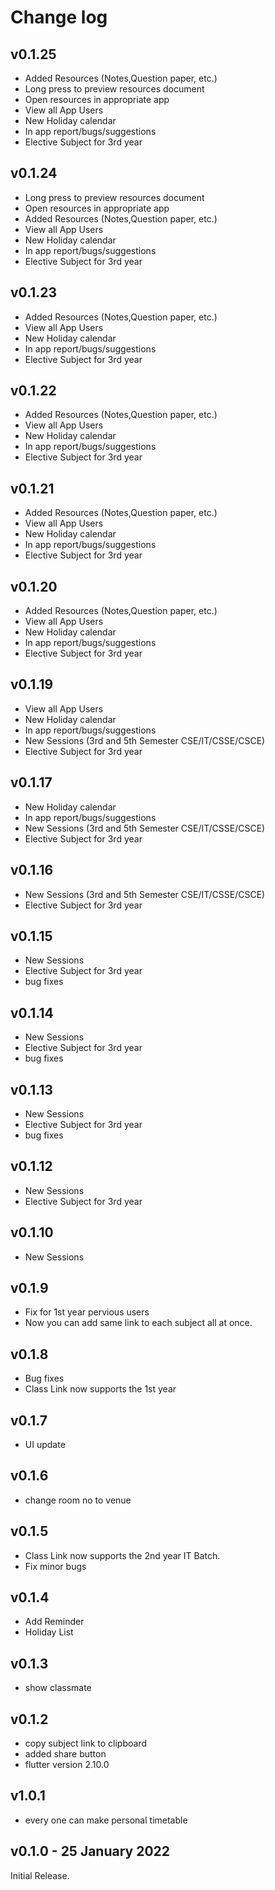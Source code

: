 # Change log

## v0.1.25

- Added Resources (Notes,Question paper, etc.)
- Long press to preview resources document
- Open resources in appropriate app
- View all App Users
- New Holiday calendar
- In app report/bugs/suggestions
- Elective Subject for 3rd year

## v0.1.24

- Long press to preview resources document
- Open resources in appropriate app
- Added Resources (Notes,Question paper, etc.)
- View all App Users
- New Holiday calendar
- In app report/bugs/suggestions
- Elective Subject for 3rd year

## v0.1.23

- Added Resources (Notes,Question paper, etc.)
- View all App Users
- New Holiday calendar
- In app report/bugs/suggestions
- Elective Subject for 3rd year

## v0.1.22

- Added Resources (Notes,Question paper, etc.)
- View all App Users
- New Holiday calendar
- In app report/bugs/suggestions
- Elective Subject for 3rd year

## v0.1.21

- Added Resources (Notes,Question paper, etc.)
- View all App Users
- New Holiday calendar
- In app report/bugs/suggestions
- Elective Subject for 3rd year

## v0.1.20

- Added Resources (Notes,Question paper, etc.)
- View all App Users
- New Holiday calendar
- In app report/bugs/suggestions
- Elective Subject for 3rd year

## v0.1.19

- View all App Users
- New Holiday calendar
- In app report/bugs/suggestions
- New Sessions (3rd and 5th Semester CSE/IT/CSSE/CSCE)
- Elective Subject for 3rd year

## v0.1.17

- New Holiday calendar
- In app report/bugs/suggestions
- New Sessions (3rd and 5th Semester CSE/IT/CSSE/CSCE)
- Elective Subject for 3rd year

## v0.1.16

- New Sessions (3rd and 5th Semester CSE/IT/CSSE/CSCE)
- Elective Subject for 3rd year

## v0.1.15

- New Sessions
- Elective Subject for 3rd year
- bug fixes

## v0.1.14

- New Sessions
- Elective Subject for 3rd year
- bug fixes

## v0.1.13

- New Sessions
- Elective Subject for 3rd year
- bug fixes

## v0.1.12

- New Sessions
- Elective Subject for 3rd year

## v0.1.10

- New Sessions

## v0.1.9

- Fix for 1st year pervious users
- Now you can add same link to each subject all at once.

## v0.1.8

- Bug fixes
- Class Link now supports the 1st year

## v0.1.7

- UI update

## v0.1.6

- change room no to venue

## v0.1.5

- Class Link now supports the 2nd year IT Batch.
- Fix minor bugs

## v0.1.4

- Add Reminder
- Holiday List

## v0.1.3

- show classmate

## v0.1.2

- copy subject link to clipboard
- added share button
- flutter version 2.10.0

## v1.0.1

- every one can make personal timetable

## v0.1.0 - 25 January 2022

Initial Release.
